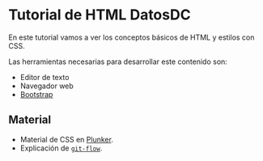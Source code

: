 # Tutorial de HTML DatosDC

En este tutorial vamos a ver los conceptos básicos de HTML y estilos con CSS.

Las herramientas necesarias para desarrollar este contenido son:

* Editor de texto
* Navegador web
* [Bootstrap](http://getbootstrap.com/)

## Material

* Material de CSS en [Plunker](https://plnkr.co/edit/nxZ1bNGV53zhGWB0cYCx?p=preview).
* Explicación de [`git-flow`](http://danielkummer.github.io/git-flow-cheatsheet/).

